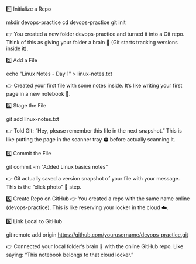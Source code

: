 1️⃣ Initialize a Repo

mkdir devops-practice
cd devops-practice
git init


👉 You created a new folder devops-practice and turned it into a Git repo.
Think of this as giving your folder a brain 🧠 (Git starts tracking versions inside it).

2️⃣ Add a File

echo "Linux Notes - Day 1" > linux-notes.txt


👉 Created your first file with some notes inside.
It’s like writing your first page in a new notebook 📒.

3️⃣ Stage the File

git add linux-notes.txt


👉 Told Git: “Hey, please remember this file in the next snapshot.”
This is like putting the page in the scanner tray 🖨️ before actually scanning it.

4️⃣ Commit the File

git commit -m "Added Linux basics notes"


👉 Git actually saved a version snapshot of your file with your message.
This is the “click photo” 📸 step.

5️⃣ Create Repo on GitHub
👉 You created a repo with the same name online (devops-practice).
This is like reserving your locker in the cloud ☁️.

6️⃣ Link Local to GitHub

git remote add origin https://github.com/yourusername/devops-practice.git


👉 Connected your local folder’s brain 🧠 with the online GitHub repo.
Like saying: “This notebook belongs to that cloud locker.”
